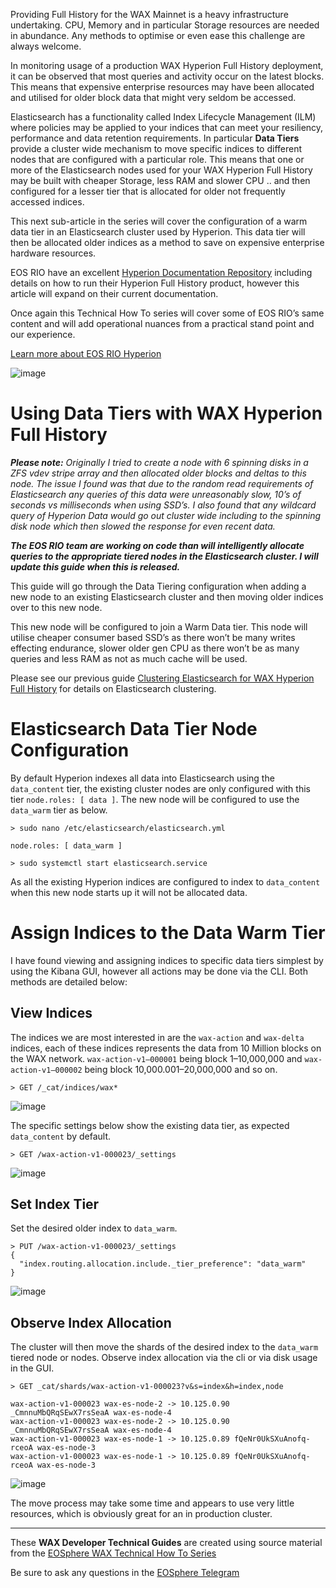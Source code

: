 Providing Full History for the WAX Mainnet is a heavy infrastructure undertaking. CPU, Memory and in particular Storage resources are needed in abundance. Any methods to optimise or even ease this challenge are always welcome.

In monitoring usage of a production WAX Hyperion Full History deployment, it can be observed that most queries and activity occur on the latest blocks. This means that expensive enterprise resources may have been allocated and utilised for older block data that might very seldom be accessed.

Elasticsearch has a functionality called Index Lifecycle Management (ILM) where policies may be applied to your indices that can meet your resiliency, performance and data retention requirements. In particular  **Data Tiers** provide a cluster wide mechanism to move specific indices to different nodes that are configured with a particular role. This means that one or more of the Elasticsearch nodes used for your WAX Hyperion Full History may be built with cheaper Storage, less RAM and slower CPU .. and then configured for a lesser tier that is allocated for older not frequently accessed indices.

This next sub-article in the series will cover the configuration of a warm data tier in an Elasticsearch cluster used by Hyperion. This data tier will then be allocated older indices as a method to save on expensive enterprise hardware resources.

EOS RIO have an excellent  [Hyperion Documentation Repository](https://hyperion.docs.eosrio.io/)  including details on how to run their Hyperion Full History product, however this article will expand on their current documentation.

Once again this Technical How To series will cover some of EOS RIO’s same content and will add operational nuances from a practical stand point and our experience.

[Learn more about EOS RIO Hyperion](https://eosrio.io/hyperion/)

![image](https://github.com/user-attachments/assets/2e4b17c5-8d89-49f1-bf97-76e39748ab91)

# Using Data Tiers with WAX Hyperion Full History

**_Please note:_** _Originally I tried to create a node with 6 spinning disks in a ZFS vdev stripe array and then allocated older blocks and deltas to this node. The issue I found was that due to the random read requirements of Elasticsearch any queries of this data were unreasonably slow, 10’s of seconds vs milliseconds when using SSD’s. I also found that any wildcard query of Hyperion Data would go out cluster wide including to the spinning disk node which then slowed the response for even recent data._

**_The EOS RIO team are working on code than will intelligently allocate queries to the appropriate tiered nodes in the Elasticsearch cluster. I will update this guide when this is released._**

This guide will go through the Data Tiering configuration when adding a new node to an existing Elasticsearch cluster and then moving older indices over to this new node.

This new node will be configured to join a Warm Data tier. This node will utilise cheaper consumer based SSD’s as there won’t be many writes effecting endurance, slower older gen CPU as there won’t be as many queries and less RAM as not as much cache will be used.

Please see our previous guide  [Clustering Elasticsearch for WAX Hyperion Full History](https://developer.wax.io/operate/wax-hyperion/wax-clustering-elasticsearch-for-hyperion.html)  for details on Elasticsearch clustering.

# Elasticsearch Data Tier Node Configuration

By default Hyperion indexes all data into Elasticsearch using the  `data_content`  tier, the existing cluster nodes are only configured with this tier  `node.roles: [ data ]`. The new node will be configured to use the  `data_warm`  tier as below.

```
> sudo nano /etc/elasticsearch/elasticsearch.yml  
  
node.roles: [ data_warm ]  
  
> sudo systemctl start elasticsearch.service
```

As all the existing Hyperion indices are configured to index to  `data_content`  when this new node starts up it will not be allocated data.

# Assign Indices to the Data Warm Tier

I have found viewing and assigning indices to specific data tiers simplest by using the Kibana GUI, however all actions may be done via the CLI. Both methods are detailed below:

## View Indices

The indices we are most interested in are the  `wax-action`  and  `wax-delta`  indices, each of these indices represents the data from 10 Million blocks on the WAX network.  `wax-action-v1–000001`  being block 1–10,000,000 and  `wax-action-v1–000002`  being block 10,000.001–20,000,000 and so on.

```
> GET /_cat/indices/wax*
```

![image](https://github.com/user-attachments/assets/e5391d4a-0129-4348-a4a4-d96a04189cc1)

The specific settings below show the existing data tier, as expected  `data_content`  by default.

```
> GET /wax-action-v1-000023/_settings
```

![image](https://github.com/user-attachments/assets/684b0011-bc93-40fa-a772-80f7f637622f)

## Set Index Tier

Set the desired older index to  `data_warm`.

```
> PUT /wax-action-v1-000023/_settings  
{  
  "index.routing.allocation.include._tier_preference": "data_warm"  
}
```

![image](https://github.com/user-attachments/assets/a57ceafd-8036-4853-935d-10f00622fb01)

## Observe Index Allocation

The cluster will then move the shards of the desired index to the  `data_warm`  tiered node or nodes. Observe index allocation via the cli or via disk usage in the GUI.

```
> GET _cat/shards/wax-action-v1-000023?v&s=index&h=index,node  
  
wax-action-v1-000023 wax-es-node-2 -> 10.125.0.90 _CmnnuMbQRqSEwX7rsSeaA wax-es-node-4  
wax-action-v1-000023 wax-es-node-2 -> 10.125.0.90 _CmnnuMbQRqSEwX7rsSeaA wax-es-node-4  
wax-action-v1-000023 wax-es-node-1 -> 10.125.0.89 fQeNr0UkSXuAnofq-rceoA wax-es-node-3  
wax-action-v1-000023 wax-es-node-1 -> 10.125.0.89 fQeNr0UkSXuAnofq-rceoA wax-es-node-3
```

![image](https://github.com/user-attachments/assets/a50ee046-b3a7-4956-882f-776b4d4e409b)

The move process may take some time and appears to use very little resources, which is obviously great for an in production cluster.

---

These **WAX Developer Technical Guides** are created using source material from the [EOSphere WAX Technical How To Series](https://medium.com/eosphere/wax-technical-how-to/home)

Be sure to ask any questions in the  [EOSphere Telegram](https://t.me/eosphere_io)
